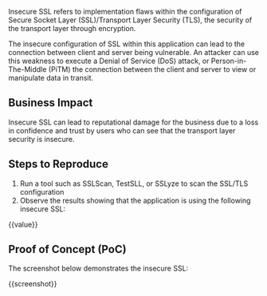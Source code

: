 Insecure SSL refers to implementation flaws within the configuration of Secure Socket Layer (SSL)/Transport Layer Security (TLS), the security of the transport layer through encryption.

The insecure configuration of  SSL within this application can lead to the connection between client and server being vulnerable. An attacker can use this weakness to execute a Denial of Service (DoS) attack, or Person-in-The-Middle (PiTM) the connection between the client and server to view or manipulate data in transit.

## Business Impact

Insecure SSL can lead to reputational damage for the business due to a loss in confidence and trust by users who can see that the transport layer security is insecure. 

## Steps to Reproduce

1. Run a tool such as SSLScan, TestSLL, or SSLyze to scan the SSL/TLS configuration
1. Observe the results showing that the application is using the following insecure SSL:

{{value}}

## Proof of Concept (PoC)

The screenshot below demonstrates the insecure SSL:

{{screenshot}}
